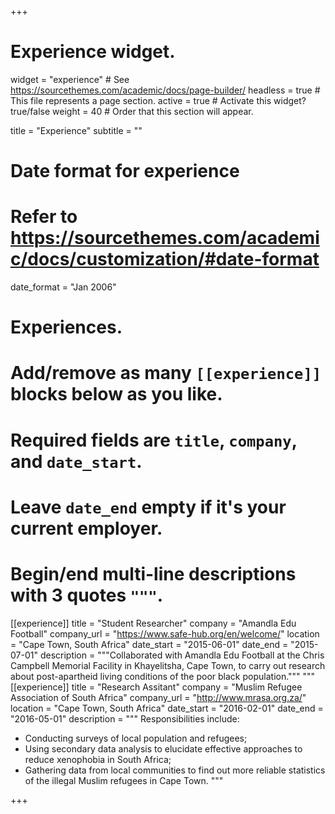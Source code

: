 +++
# Experience widget.
widget = "experience"  # See https://sourcethemes.com/academic/docs/page-builder/
headless = true  # This file represents a page section.
active = true  # Activate this widget? true/false
weight = 40  # Order that this section will appear.

title = "Experience"
subtitle = ""

# Date format for experience
#   Refer to https://sourcethemes.com/academic/docs/customization/#date-format
date_format = "Jan 2006"

# Experiences.
#   Add/remove as many `[[experience]]` blocks below as you like.
#   Required fields are `title`, `company`, and `date_start`.
#   Leave `date_end` empty if it's your current employer.
#   Begin/end multi-line descriptions with 3 quotes `"""`.



 [[experience]]
  title = "Student Researcher"
  company = "Amandla Edu Football"
  company_url = "https://www.safe-hub.org/en/welcome/"
  location = "Cape Town, South Africa"
  date_start = "2015-06-01"
  date_end = "2015-07-01"
  description = """Collaborated with Amandla Edu Football at the Chris Campbell Memorial Facility in Khayelitsha, Cape Town, to carry out research about post-apartheid living conditions of the poor black population."""
  """
[[experience]]
  title = "Research Assitant"
  company = "Muslim Refugee Association of South Africa"
  company_url = "http://www.mrasa.org.za/"
  location = "Cape Town, South Africa"
  date_start = "2016-02-01"
  date_end = "2016-05-01"
  description = """
  Responsibilities include:
  
  * Conducting surveys of local population and refugees;
  * Using secondary data analysis to elucidate effective approaches to reduce xenophobia in South Africa;
  * Gathering data from local communities to find out more reliable statistics of the illegal Muslim refugees in Cape Town.
  """


+++
